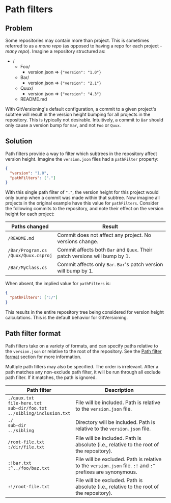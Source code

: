 # Path filters

## Problem

Some repositories may contain more than project. This is sometimes referred to as a _mono repo_ (as opposed to having a repo for each project - _many repo_). Imagine a repository structured as:

- /
  - Foo/
    - version.json => `{"version": "1.0"}`
  - Bar/
    - version.json => `{"version": "2.1"}`
  - Quux/
    - version.json => `{"version": "4.3"}`
  - README.md

With GitVersioning's default configuration, a commit to a given project's subtree will result in the version height bumping for all projects in the repository. This is typically not desirable. Intuitively, a commit to `Bar` should only cause a version bump for `Bar`, and not `Foo` or `Quux`.

## Solution

Path filters provide a way to filter which subtrees in the repository affect version height. Imagine the `version.json` files had a `pathFilter` property:

```json
{
  "version": "1.0",
  "pathFilters": ["."]
}
```

With this single path filter of `"."`, the version height for this project would only bump when a commit was made within that subtree. Now imagine all projects in the original example have this value for `pathFilters`. Consider the following commits to the repository, and note their effect on the version height for each project:

| Paths changed                            | Result                                                                     |
| ---------------------------------------- | -------------------------------------------------------------------------- |
| `/README.md`                             | Commit does not affect any project. No versions change.                    |
| `/Bar/Program.cs`<br>`/Quux/Quux.csproj` | Commit affects both `Bar` and `Quux`. Their patch versions will bump by 1. |
| `/Bar/MyClass.cs`                        | Commit affects only `Bar`. `Bar`'s patch version will bump by 1.           |

When absent, the implied value for `pathFilters` is:

```json
{
  "pathFilters": [":/"]
}
```

This results in the entire repository tree being considered for version height calculations. This is the default behavior for GitVersioning.

## Path filter format

Path filters take on a variety of formats, and can specify paths relative to the `version.json` or relative to the root of the repository. See the [Path filter format](#path-filter-format) section for more information.

Multiple path filters may also be specified. The order is irrelevant. After a path matches any non-exclude path filter, it will be run through all exclude path filter. If it matches, the path is ignored.

| Path filter                                                                        | Description                                                                                                |
| ---------------------------------------------------------------------------------- | ---------------------------------------------------------------------------------------------------------- |
| `./quux.txt`<br>`file-here.txt`<br>`sub-dir/foo.txt`<br>`../sibling/inclusion.txt` | File will be included. Path is relative to the `version.json` file.                                        |
| `./`<br>`sub-dir`<br>`../sibling`                                                  | Directory will be included. Path is relative to the `version.json` file.                                   |
| `/root-file.txt`<br>`:/dir/file.txt`                                               | File will be included. Path is absolute (i.e., relative to the root of the repository).                    |
| `:!bar.txt`<br>`:^../foo/baz.txt`                                                  | File will be excluded. Path is relative to the `version.json` file. `:!` and `:^` prefixes are synonymous. |
| `:!/root-file.txt`                                                                 | File will be excluded. Path is absolute (i.e., relative to the root of the repository).                    |
